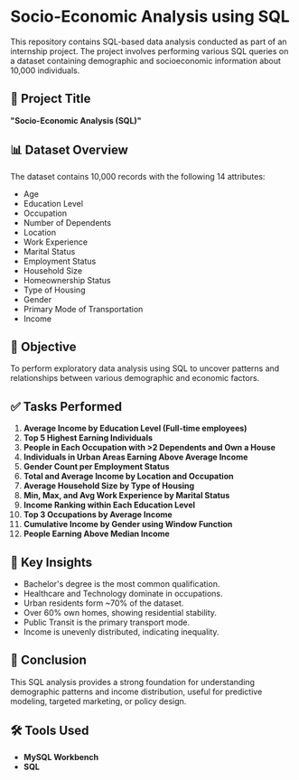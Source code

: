 # Socio-Economic Analysis using SQL

This repository contains SQL-based data analysis conducted as part of an internship project. The project involves performing various SQL queries on a dataset containing demographic and socioeconomic information about 10,000 individuals.

## 📄 Project Title

**"Socio-Economic Analysis (SQL)"**  

## 📊 Dataset Overview

The dataset contains 10,000 records with the following 14 attributes:

- Age
- Education Level
- Occupation
- Number of Dependents
- Location
- Work Experience
- Marital Status
- Employment Status
- Household Size
- Homeownership Status
- Type of Housing
- Gender
- Primary Mode of Transportation
- Income

## 🧠 Objective

To perform exploratory data analysis using SQL to uncover patterns and relationships between various demographic and economic factors.

## ✅ Tasks Performed

1. **Average Income by Education Level (Full-time employees)**
2. **Top 5 Highest Earning Individuals**
3. **People in Each Occupation with >2 Dependents and Own a House**
4. **Individuals in Urban Areas Earning Above Average Income**
5. **Gender Count per Employment Status**
6. **Total and Average Income by Location and Occupation**
7. **Average Household Size by Type of Housing**
8. **Min, Max, and Avg Work Experience by Marital Status**
9. **Income Ranking within Each Education Level**
10. **Top 3 Occupations by Average Income**
11. **Cumulative Income by Gender using Window Function**
12. **People Earning Above Median Income**

## 🧾 Key Insights

- Bachelor's degree is the most common qualification.
- Healthcare and Technology dominate in occupations.
- Urban residents form ~70% of the dataset.
- Over 60% own homes, showing residential stability.
- Public Transit is the primary transport mode.
- Income is unevenly distributed, indicating inequality.


## 📌 Conclusion

This SQL analysis provides a strong foundation for understanding demographic patterns and income distribution, useful for predictive modeling, targeted marketing, or policy design.

## 🛠️ Tools Used

- **MySQL Workbench**
- **SQL**

